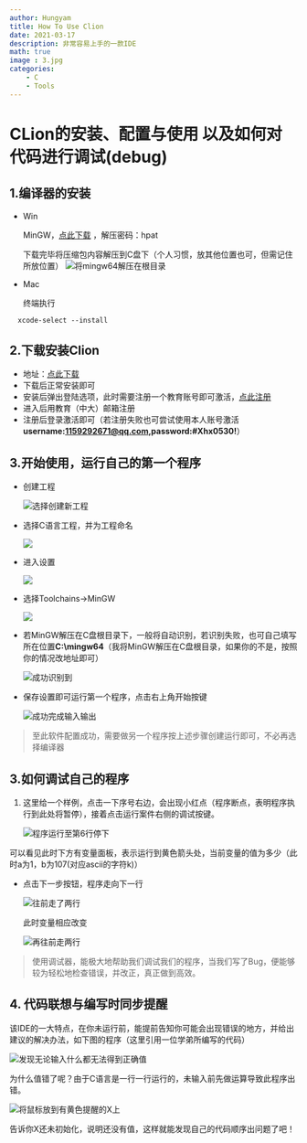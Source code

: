 ```yaml
---
author: Hungyam
title: How To Use Clion
date: 2021-03-17
description: 非常容易上手的一款IDE
math: true
image : 3.jpg
categories:
    - C
    - Tools
---
```


# CLion的安装、配置与使用 以及如何对代码进行调试(debug)

## 1.编译器的安装
- Win

	 MinGW，[点此下载](https://pan.baidu.com/s/1I_TIYaPc2go7uNm2jEhXlg) ，解压密码：hpat
	
	 下载完毕将压缩包内容解压到C盘下（个人习惯，放其他位置也可，但需记住所放位置）
	 ![将mingw64解压在根目录](1.png)

- Mac 

	终端执行

```
  xcode-select --install
```

## 2.下载安装Clion

- 地址：[点此下载](https://www.jetbrains.com/zh-cn/clion/download/#section=windows)
- 下载后正常安装即可
- 安装后弹出登陆选项，此时需要注册一个教育账号即可激活，[点此注册](https://www.jetbrains.com/zh-cn/community/education/#students)
- 进入后用教育（中大）邮箱注册
- 注册后登录激活即可（若注册失败也可尝试使用本人账号激活**username:1159292671@qq.com,password:#Xhx0530!**）

## 3.开始使用，运行自己的第一个程序

- 创建工程

  ![选择创建新工程](2.png)

- 选择C语言工程，并为工程命名

  ![](3.png)

- 进入设置

  ![](4.png)

- 选择Toolchains->MinGW

  ![](5.png)


- 若MinGW解压在C盘根目录下，一般将自动识别，若识别失败，也可自己填写所在位置**C:\mingw64**（我将MinGW解压在C盘根目录，如果你的不是，按照你的情况改地址即可）

  ![成功识别到](11.png)

  

- 保存设置即可运行第一个程序，点击右上角开始按键

  ![成功完成输入输出](6.png)

> 至此软件配置成功，需要做另一个程序按上述步骤创建运行即可，不必再选择编译器

## 3.如何调试自己的程序

1. 这里给一个样例，点击一下序号右边，会出现小红点（程序断点，表明程序执行到此处将暂停），接着点击运行案件右侧的调试按键。

   ![程序运行至第6行停下](7.png)

可以看见此时下方有变量面板，表示运行到黄色箭头处，当前变量的值为多少（此时a为1，b为107(对应ascii的字符k)）

- 点击下一步按钮，程序走向下一行

  ![往前走了两行](8.png)

  此时变量相应改变

  ![再往前走两行](9.png)

> 使用调试器，能极大地帮助我们调试我们的程序，当我们写了Bug，便能够较为轻松地检查错误，并改正，真正做到高效。

## 4. 代码联想与编写时同步提醒

   该IDE的一大特点，在你未运行前，能提前告知你可能会出现错误的地方，并给出建议的解决办法，如下图的程序（这里引用一位学弟所编写的代码）

   ![发现无论输入什么都无法得到正确值](./12.png)

   为什么值错了呢？由于C语言是一行一行运行的，未输入前先做运算导致此程序出错。

   ![将鼠标放到有黄色提醒的X上](10.png)

   告诉你X还未初始化，说明还没有值，这样就能发现自己的代码顺序出问题了吧！



